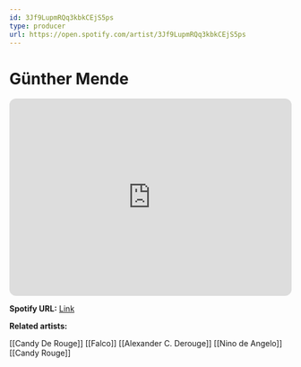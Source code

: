 ```yaml
---
id: 3Jf9LupmRQq3kbkCEjS5ps
type: producer
url: https://open.spotify.com/artist/3Jf9LupmRQq3kbkCEjS5ps
---
```

# Günther Mende

<iframe style="border-radius:12px" src="https://open.spotify.com/embed/artist/3Jf9LupmRQq3kbkCEjS5ps" width="100%" height="352" frameBorder="0" allowfullscreen="" allow="autoplay; clipboard-write; encrypted-media; fullscreen; picture-in-picture" loading="lazy"></iframe>

**Spotify URL:** [Link](https://open.spotify.com/artist/3Jf9LupmRQq3kbkCEjS5ps)

**Related artists:**

[[Candy De Rouge]]
[[Falco]]
[[Alexander C. Derouge]]
[[Nino de Angelo]]
[[Candy Rouge]]

